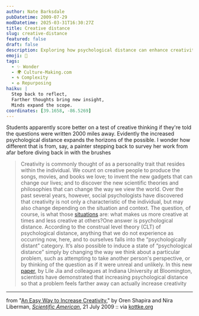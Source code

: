 ```yaml
---
author: Nate Barksdale
pubDatetime: 2009-07-29
modDatetime: 2025-03-31T16:30:27Z
title: Creative distance
slug: creative-distance
featured: false
draft: false
description: Exploring how psychological distance can enhance creativity reveals insights about our imaginative processes.
emoji: 🌌
tags:
  - ✨ Wonder
  - 🌍 Culture-Making.com
  - 🌀 Complexity
  - ♻️ Repurposing
haiku: |
  Step back to reflect,  
  Farther thoughts bring new insight,  
  Minds expand the scope.
coordinates: [39.1658, -86.5269]
---
```


Students apparently score better on a test of creative thinking if they're told the questions were written 2000 miles away. Evidently the increased psychological distance expands the horizons of the possible. I wonder how different that is from, say, a painter stepping back to survey her work from afar before diving back in with the brushes

> Creativity is commonly thought of as a personality trait that resides within the individual. We count on creative people to produce the songs, movies, and books we love; to invent the new gadgets that can change our lives; and to discover the new scientific theories and philosophies that can change the way we view the world. Over the past several years, however, social psychologists have discovered that creativity is not only a characteristic of the individual, but may also change depending on the situation and context. The question, of course, is what those [situations](http://www.scientificamerican.com/article.cfm?id=how-to-unleash-your-creativity) are: what makes us more creative at times and less creative at others?One answer is psychological distance. According to the construal level theory (CLT) of psychological distance, anything that we do not experience as occurring now, here, and to ourselves falls into the “psychologically distant” category. It’s also possible to induce a state of “psychological distance” simply by changing the way we think about a particular problem, such as attempting to take another person's perspective, or by thinking of the question as if it were unreal and unlikely. In this new [paper](https://www.google.com/search?q=%22paper%22%20science-direct.com), by Lile Jia and colleagues at Indiana University at Bloomington, scientists have demonstrated that increasing psychological distance so that a problem feels farther away can actually increase creativity

---

from "[An Easy Way to Increase Creativity](http://www.scientificamerican.com/article.cfm?id=an-easy-way-to-increase-c)," by Oren Shapira and Nira Liberman, [_Scientific American_](http://www.scientificamerican.com/article.cfm?id=an-easy-way-to-increase-c), 21 July 2009 :: via [kottke.org](http://www.kottke.org/09/07/increasing-creativity-and-psychological-distance)
